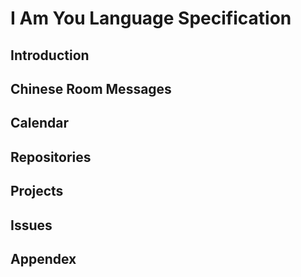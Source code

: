 # I Am You Language Specification

## Introduction

## Chinese Room Messages

## Calendar

## Repositories

## Projects

## Issues

## Appendex

